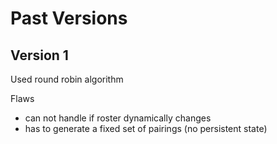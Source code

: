 # Past Versions

## Version 1

Used round robin algorithm

Flaws

- can not handle if roster dynamically changes
- has to generate a fixed set of pairings (no persistent state)